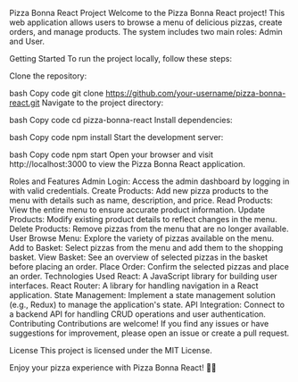 Pizza Bonna React Project
Welcome to the Pizza Bonna React project! This web application allows users to browse a menu of delicious pizzas, create orders, and manage products. The system includes two main roles: Admin and User.

Getting Started
To run the project locally, follow these steps:

Clone the repository:

bash
Copy code
git clone https://github.com/your-username/pizza-bonna-react.git
Navigate to the project directory:

bash
Copy code
cd pizza-bonna-react
Install dependencies:

bash
Copy code
npm install
Start the development server:

bash
Copy code
npm start
Open your browser and visit http://localhost:3000 to view the Pizza Bonna React application.

Roles and Features
Admin
Login: Access the admin dashboard by logging in with valid credentials.
Create Products: Add new pizza products to the menu with details such as name, description, and price.
Read Products: View the entire menu to ensure accurate product information.
Update Products: Modify existing product details to reflect changes in the menu.
Delete Products: Remove pizzas from the menu that are no longer available.
User
Browse Menu: Explore the variety of pizzas available on the menu.
Add to Basket: Select pizzas from the menu and add them to the shopping basket.
View Basket: See an overview of selected pizzas in the basket before placing an order.
Place Order: Confirm the selected pizzas and place an order.
Technologies Used
React: A JavaScript library for building user interfaces.
React Router: A library for handling navigation in a React application.
State Management: Implement a state management solution (e.g., Redux) to manage the application's state.
API Integration: Connect to a backend API for handling CRUD operations and user authentication.
Contributing
Contributions are welcome! If you find any issues or have suggestions for improvement, please open an issue or create a pull request.

License
This project is licensed under the MIT License.

Enjoy your pizza experience with Pizza Bonna React! 🍕🚀

